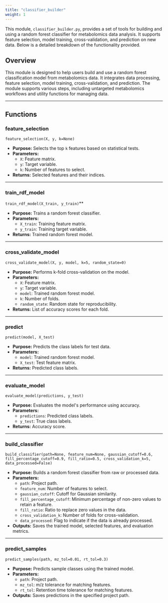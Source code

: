 ```yaml
---
title: "classifier_builder"
weight: 1
---
```


This module, `classifier_builder.py`, provides a set of tools for building and using a random forest classifier for metabolomics data analysis. It supports feature selection, model training, cross-validation, and prediction on new data. Below is a detailed breakdown of the functionality provided.

## Overview

This module is designed to help users build and use a random forest classification model from metabolomics data. It integrates data processing, feature selection, model training, cross-validation, and prediction. The module supports various steps, including untargeted metabolomics workflows and utility functions for managing data.

---

## Functions

### feature_selection

`feature_selection(X, y, k=None)`

- **Purpose:** Selects the top `k` features based on statistical tests.
- **Parameters:**
  - `X`: Feature matrix.
  - `y`: Target variable.
  - `k`: Number of features to select.
- **Returns:** Selected features and their indices.

---

### train_rdf_model

`train_rdf_model(X_train, y_train)`\*\*

- **Purpose:** Trains a random forest classifier.
- **Parameters:**
  - `X_train`: Training feature matrix.
  - `y_train`: Training target variable.
- **Returns:** Trained random forest model.

---

### cross_validate_model

`cross_validate_model(X, y, model, k=5, random_state=0)`

- **Purpose:** Performs k-fold cross-validation on the model.
- **Parameters:**
  - `X`: Feature matrix.
  - `y`: Target variable.
  - `model`: Trained random forest model.
  - `k`: Number of folds.
  - `random_state`: Random state for reproducibility.
- **Returns:** List of accuracy scores for each fold.

---

### predict

`predict(model, X_test)`

- **Purpose:** Predicts the class labels for test data.
- **Parameters:**
  - `model`: Trained random forest model.
  - `X_test`: Test feature matrix.
- **Returns:** Predicted class labels.

---

### evaluate_model

`evaluate_model(predictions, y_test)`

- **Purpose:** Evaluates the model's performance using accuracy.
- **Parameters:**
  - `predictions`: Predicted class labels.
  - `y_test`: True class labels.
- **Returns:** Accuracy score.

---

### build_classifier

`build_classifier(path=None, feature_num=None, gaussian_cutoff=0.6, fill_percentage_cutoff=0.9, fill_ratio=0.5, cross_validation_k=5, data_processed=False)`

- **Purpose:** Builds a random forest classifier from raw or processed data.
- **Parameters:**
  - `path`: Project path.
  - `feature_num`: Number of features to select.
  - `gaussian_cutoff`: Cutoff for Gaussian similarity.
  - `fill_percentage_cutoff`: Minimum percentage of non-zero values to retain a feature.
  - `fill_ratio`: Ratio to replace zero values in the data.
  - `cross_validation_k`: Number of folds for cross-validation.
  - `data_processed`: Flag to indicate if the data is already processed.
- **Outputs:** Saves the trained model, selected features, and evaluation metrics.

---

### predict_samples

`predict_samples(path, mz_tol=0.01, rt_tol=0.3)`

- **Purpose:** Predicts sample classes using the trained model.
- **Parameters:**
  - `path`: Project path.
  - `mz_tol`: m/z tolerance for matching features.
  - `rt_tol`: Retention time tolerance for matching features.
- **Outputs:** Saves predictions in the specified project path.
